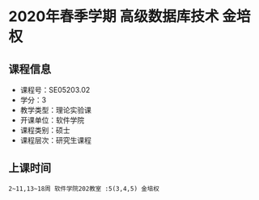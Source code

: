 # 2020年春季学期 高级数据库技术 金培权






## 课程信息

- 课程号：SE05203.02
- 学分：3
- 教学类型：理论实验课
- 开课单位：软件学院
- 课程类别：硕士
- 课程层次：研究生课程

## 上课时间

```
2~11,13~18周 软件学院202教室 :5(3,4,5) 金培权
```


